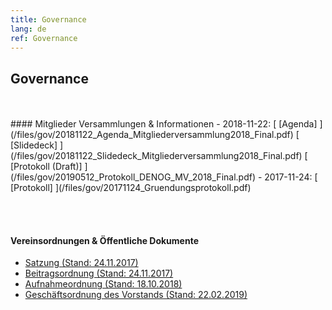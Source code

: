 ```yaml
---
title: Governance
lang: de
ref: Governance
---
```


## Governance
<br>
<br>
#### Mitglieder Versammlungen & Informationen
- 2018-11-22:  [ [Agenda] ](/files/gov/20181122_Agenda_Mitgliederversammlung2018_Final.pdf) [ [Slidedeck] ](/files/gov/20181122_Slidedeck_Mitgliederversammlung2018_Final.pdf) [ [Protokoll (Draft)] ](/files/gov/20190512_Protokoll_DENOG_MV_2018_Final.pdf)
- 2017-11-24:  [ [Protokoll] ](/files/gov/20171124_Gruendungsprotokoll.pdf)

<br><br>
#### Vereinsordnungen & Öffentliche Dokumente
- [Satzung (Stand: 24.11.2017) ](/files/verein/20171124-DENOG_Satzung.pdf)
- [Beitragsordnung (Stand: 24.11.2017) ](/files/verein/20171124-DENOG_Beitragsordnung.pdf)
- [Aufnahmeordnung (Stand: 18.10.2018)](/files/verein/)
- [Geschäftsordnung des Vorstands (Stand: 22.02.2019)](/files/verein/)


<br><br>
<br><br>
